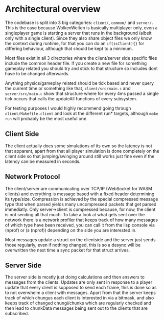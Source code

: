 # Architectural overview

The codebase is split into 3 big categories: `client/`, `common/` and `server/`.
This is the case because WolkenWelten is basically multiplayer only, even a
singleplayer game is starting a server that runs in the background (albeit only
with a single client).
Since they also share object files we only know the context during runtime, for
that you can do an `if(isClient){}` for differing behaviour, although that should
be kept to a minimum.

Most files exist in all 3 directories where the client/server side specific files
include the common header file. If you create a new file for something gameplay
related you should try and stick to that structure so includes dont have to be
changed afterwards.

Anything physics/gameplay related should be tick based and never query the
current time or something like that, `client/src/main.c` and `server/src/main.c`
show that structure where for every 4ms passed a single tick occurs that calls
the updateAll functions of every subsystem.

For testing purposes I would highly recommend going through `client/Makefile.client`
and look at the different run* targets, although `make run` will probably be the
most useful one.


## Client Side

The client actually does some simulations of its own so the latency is not that
apparent, apart from that all player simulation is done completely on the client
side so that jumping/swinging around still works just fine even if the latency
can be measured in seconds.


## Network Protocol

The client/server are communicating over TCP/IP (WebSocket for WASM clients) and
everything is message based with a fixed header determining its type/size.
Compression is achieved by the special compressed message type that when parsed
yields many uncompressed packets that get parsed immediatly. Only server->client
is compressed because, for now, the client is not sending all that much. To take
a look at what gets sent over the network there is a network profiler that keeps
track of how many messages of which type have been received, you can call it
from the lisp console via (nprof) or (s (nprof)) depending on the side you are
interested in.

Most messages update a struct on the clientside and the server just sends those
regularly, even if nothing changed, this is so a desync will be overwritten the
nest time a sync packet for that struct arrives.


## Server Side

The server side is mostly just doing calculations and then answers to messages
from the clients. Updates are only sent in response to a player update that
every client is supposed to send each frame, this is done so as to not overwhelm
a client with messages. Apart from that the server keeps track of which chungus
each client is interested in via a bitmask, and also keeps track of changed
chungi/chunks which are regularly checked and then lead to chunkData messages
being sent out to the clients that are subscribed.
